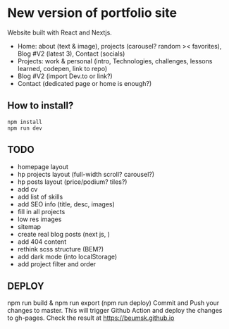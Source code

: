 # New version of portfolio site

Website built with React and Nextjs.

- Home: about (text & image), projects (carousel? random >< favorites), Blog #V2 (latest 3), Contact (socials)
- Projects: work & personal (intro, Technologies, challenges, lessons learned, codepen, link to repo)
- Blog #V2 (import Dev.to or link?)
- Contact (dedicated page or home is enough?)

## How to install?

```
npm install
npm run dev
```

## TODO

- homepage layout
- hp projects layout (full-width scroll? carousel?)
- hp posts layout (price/podium? tiles?)
- add cv
- add list of skills
- add SEO info (title, desc, images)
- fill in all projects
- low res images
- sitemap
- create real blog posts (next js, )
- add 404 content
- rethink scss structure (BEM?)
- add dark mode (into localStorage)
- add project filter and order

## DEPLOY

npm run build & npm run export (npm run deploy)
Commit and Push your changes to master.
This will trigger Github Action and deploy the changes to gh-pages.
Check the result at https://beumsk.github.io
